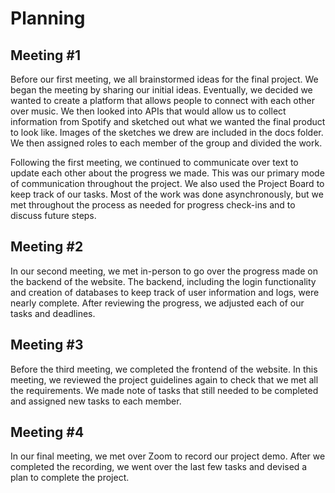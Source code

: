 # Planning

## Meeting #1
Before our first meeting, we all brainstormed ideas for the final project. We began the meeting by sharing our initial ideas. Eventually, we decided we wanted to create a platform that allows people to connect with each other over music. We then looked into APIs that would allow us to collect information from Spotify and sketched out what we wanted the final product to look like. Images of the sketches we drew are included in the docs folder. We then assigned roles to each member of the group and divided the work. 

Following the first meeting, we continued to communicate over text to update each other about the progress we made. This was our primary mode of communication throughout the project. We also used the Project Board to keep track of our tasks. Most of the work was done asynchronously, but we met throughout the process as needed for progress check-ins and to discuss future steps. 

## Meeting #2
In our second meeting, we met in-person to go over the progress made on the backend of the website. The backend, including the login functionality and creation of databases to keep track of user information and logs, were nearly complete. After reviewing the progress, we adjusted each of our tasks and deadlines. 

## Meeting #3
Before the third meeting, we completed the frontend of the website. In this meeting, we reviewed the project guidelines again to check that we met all the requirements. We made note of tasks that still needed to be completed and assigned new tasks to each member. 

## Meeting #4
In our final meeting, we met over Zoom to record our project demo. After we completed the recording, we went over the last few tasks and devised a plan to complete the project. 
